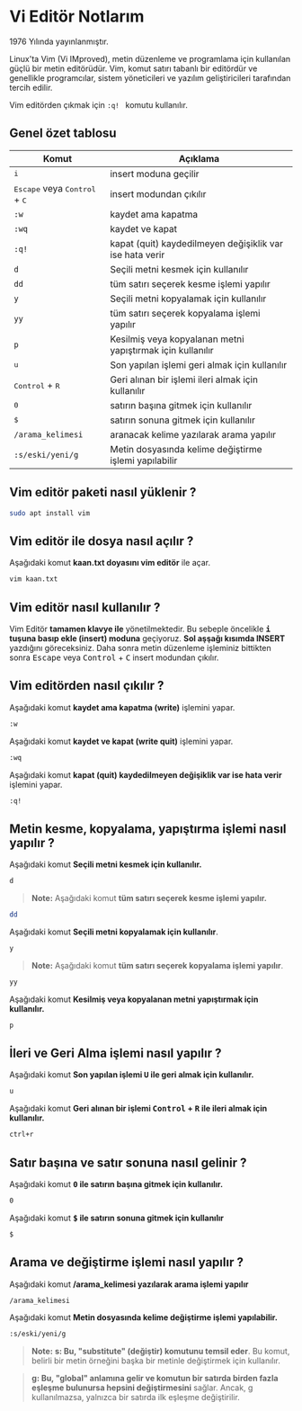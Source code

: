 # Vi Editör Notlarım
 1976 Yılında yayınlanmıştır.
 
Linux'ta Vim (Vi IMproved), metin düzenleme ve programlama için kullanılan güçlü bir metin editörüdür. Vim, komut satırı tabanlı bir editördür ve genellikle programcılar, sistem yöneticileri ve yazılım geliştiricileri tarafından tercih edilir. 

Vim editörden çıkmak için ```:q! ``` komutu kullanılır.
## Genel özet tablosu
|Komut                       |Açıklama                         |
|-------------------------------|-----------------------------|
|<kbd>i</kbd>|insert moduna geçilir|
|<kbd>Escape</kbd> veya <kbd>Control</kbd> + <kbd>C</kbd>| insert modundan çıkılır|
|```:w ```|kaydet ama kapatma|
|```:wq ``` |kaydet ve kapat|
|```:q! ``` |kapat (quit) kaydedilmeyen değişiklik var ise hata verir|
|```d ``` |Seçili metni kesmek için kullanılır|
|```dd ``` |tüm satırı seçerek  kesme işlemi yapılır|
|```y``` |Seçili metni kopyalamak için kullanılır|
|```yy``` |tüm satırı seçerek  kopyalama işlemi yapılır|
|```p``` |Kesilmiş veya kopyalanan metni yapıştırmak için kullanılır|
|<kbd>u</kbd>|Son yapılan işlemi geri almak için kullanılır|
|<kbd>Control</kbd> + <kbd>R</kbd> |Geri alınan bir işlemi  ileri almak için kullanılır|
|<kbd>0</kbd> |satırın başına gitmek için kullanılır|
|<kbd>$</kbd> |satırın sonuna gitmek için kullanılır|
|```/arama_kelimesi``` |aranacak kelime yazılarak arama yapılır|
|```:s/eski/yeni/g``` |Metin dosyasında kelime değiştirme işlemi yapılabilir|

## Vim editör paketi nasıl yüklenir ?
```BASH
sudo apt install vim 
```
## Vim editör ile dosya nasıl açılır ?
Aşağıdaki komut **kaan.txt doyasını vim editör** ile açar.
```BASH
vim kaan.txt
```
## Vim editör nasıl kullanılır ?
Vim Editör **tamamen klavye ile** yönetilmektedir. Bu sebeple öncelikle **<kbd>i</kbd> tuşuna basıp ekle (insert) moduna** geçiyoruz. **Sol aşşağı kısımda INSERT** yazdığını göreceksiniz.
Daha sonra metin düzenleme işleminiz bittikten sonra <kbd>Escape</kbd> veya <kbd>Control</kbd> + <kbd>C</kbd> insert modundan çıkılır.
## Vim editörden nasıl çıkılır ?
Aşağıdaki komut **kaydet ama kapatma (write)** işlemini yapar.
```BASH
:w 
```
Aşağıdaki komut **kaydet ve kapat (write quit)** işlemini yapar.
```BASH
:wq
```
Aşağıdaki komut **kapat (quit) kaydedilmeyen değişiklik var ise hata verir** işlemini yapar.
```BASH
:q!
```
## Metin kesme, kopyalama, yapıştırma işlemi nasıl yapılır ?
Aşağıdaki komut **Seçili metni kesmek için kullanılır.**
```BASH
d 
```
> **Note:** Aşağıdaki komut **tüm satırı seçerek  kesme işlemi yapılır.**
```BASH
dd
```
Aşağıdaki komut **Seçili metni kopyalamak için kullanılır**.
```BASH
y
```
> **Note:** Aşağıdaki komut **tüm satırı seçerek  kopyalama işlemi yapılır**.
```BASH
yy
```
Aşağıdaki komut **Kesilmiş veya kopyalanan metni yapıştırmak için kullanılır.**
```BASH
p
```
## İleri ve Geri Alma işlemi nasıl yapılır ?
Aşağıdaki komut **Son yapılan işlemi <kbd>U</kbd> ile geri almak için kullanılır.**
```BASH
u
```
Aşağıdaki komut **Geri alınan bir işlemi <kbd>Control</kbd> + <kbd>R</kbd> ile ileri almak için kullanılır.**
```BASH
ctrl+r
```
## Satır başına ve satır sonuna nasıl gelinir ?
Aşağıdaki komut **<kbd>0</kbd> ile satırın başına gitmek için kullanılır.**
```BASH
0
```
Aşağıdaki komut **<kbd>$</kbd> ile satırın sonuna gitmek için kullanılır**
```BASH
$
```
## Arama ve değiştirme işlemi nasıl yapılır ?
Aşağıdaki komut **/arama_kelimesi yazılarak arama işlemi yapılır**
```BASH
/arama_kelimesi
```
Aşağıdaki komut **Metin dosyasında kelime değiştirme işlemi yapılabilir.**
```BASH
:s/eski/yeni/g
```
> **Note:** **s: Bu, "substitute" (değiştir) komutunu temsil eder**. Bu komut, belirli bir metin örneğini başka bir metinle değiştirmek için kullanılır.

> **g: Bu, "global" anlamına gelir ve komutun bir satırda birden fazla eşleşme bulunursa hepsini değiştirmesini** sağlar. Ancak, g kullanılmazsa, yalnızca bir satırda ilk eşleşme değiştirilir.
